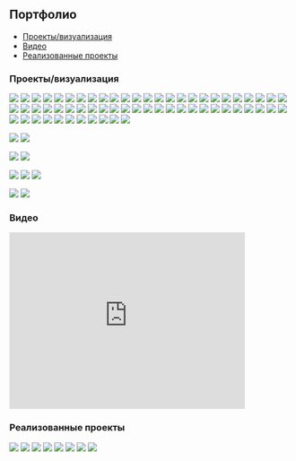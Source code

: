## Портфолио

* [Проекты/визуализация](#projects)
* [Видео](#video)
* [Реализованные проекты](#implemented)

<a id="projects"></a>
### Проекты/визуализация

[![](projects/be1/1.jpg)](projects/be1/)
[![](projects/lake/1.jpg)](projects/lake/)
[![](projects/13/1.jpg)](projects/13/)
[![](projects/wbig/4.jpg)](projects/wbig/)
[![](projects/gothic/1.jpg)](projects/gothic/)
[![](projects/project1/2.jpg)](projects/project1/)
[![](projects/8/1.jpg)](projects/8/)
[![](projects/red/1.jpg)](projects/red/)
[![](projects/be2/1.jpg)](projects/be2/)
[![](projects/lake2/1.jpg)](projects/lake2/)
[![](projects/tw/1.jpg)](projects/tw/)
[![](projects/chka/1.jpg)](projects/chka/)
[![](projects/wb/1.jpg)](projects/wb/)
[![](projects/tale/1.jpg)](projects/tale/)
[![](projects/wl/1.jpg)](projects/wl/)
[![](projects/agava/1.jpg)](projects/agava/)
[![](projects/stone/1.jpg)](projects/stone/)
[![](projects/be5/1.jpg)](projects/be5/)
[![](projects/ba4/1.jpg)](projects/ba4/)
[![](projects/green/1.jpg)](projects/green/)
[![](projects/w02/1.jpg)](projects/w02/)
[![](projects/ba2/1.jpg)](projects/ba2/)
[![](projects/spartak/1.jpg)](projects/spartak/)
[![](projects/brown/1.jpg)](projects/brown/)
[![](projects/w01/2.jpg)](projects/w01/)
[![](projects/7/1.jpg)](projects/7/)
[![](projects/blue/1.jpg)](projects/blue/)
[![](projects/w5/1.jpg)](projects/w5/)
[![](projects/sn/1.jpg)](projects/sn/)
[![](projects/w6/2.jpg)](projects/w6/)
[![](projects/26/1.jpg)](projects/26/)
[![](projects/vologda/1.jpg)](projects/vologda/)
[![](projects/22/1.jpg)](projects/22/)
[![](projects/ba1/2.jpg)](projects/ba1/)
[![](projects/tower/1.jpg)](projects/tower/)
[![](projects/armen/1.jpg)](projects/armen/)
[![](projects/w2/1.jpg)](projects/w2/)
[![](projects/31/1.jpg)](projects/31/)
[![](projects/12/1.jpg)](projects/12/)
[![](projects/be4/1.jpg)](projects/be4/)
[![](projects/hitech2/1.jpg)](projects/hitech2/)
[![](projects/15/1.jpg)](projects/15/)
[![](projects/27/1.jpg)](projects/27/)
[![](projects/w1/1.jpg)](projects/w1/)
[![](projects/25/1.jpg)](projects/25/)
[![](projects/35/1.jpg)](projects/35/)
[![](projects/3/1.jpg)](projects/3/)
[![](projects/21/1.jpg)](projects/21/)
[![](projects/30/2.jpg)](projects/30/)
[![](projects/29/1.jpg)](projects/29/)
[![](projects/2/1.jpg)](projects/2/)
[![](projects/17/1.jpg)](projects/17/)
[![](projects/18/3.jpg)](projects/18/)
[![](projects/19/1.jpg)](projects/19/)
[![](projects/24/1.jpg)](projects/24/)
[![](projects/28/1.jpg)](projects/28/)
[![](projects/11/2.jpg)](projects/11/)
[![](projects/ba3/1.jpg)](projects/ba3/)
[![](projects/be3/1.jpg)](projects/be3/)
[![](projects/hitech/4.jpg)](projects/hitech/)
[![](projects/1/1.jpg)](projects/1/)


[![](projects/4/1.jpg)](projects/4/)
[![](projects/lounge/4.jpg)](projects/lounge/)


[![](projects/9/1.jpg)](projects/9/)
[![](projects/10/1.jpg)](projects/10/)


[![](projects/37/1.jpg)](projects/37/)
[![](projects/34/1.jpg)](projects/34/)
[![](projects/fence/1.jpg)](projects/fence/)


[![](projects/5/1.jpg)](projects/5/)
[![](projects/33/1.jpg)](projects/33/)


<a id="video"></a>
### Видео
<iframe width="420" height="315" src="https://www.youtube.com/embed/-WAlyIgcBko" frameborder="0" allowfullscreen></iframe>

<a id="implemented"></a>
### Реализованные проекты

[![](implemented/project1/1.jpg)](implemented/project1/)
[![](implemented/agava/1.jpg)](implemented/agava/)
[![](implemented/agava2/1.jpg)](implemented/agava2/)
[![](implemented/agava3/1.jpg)](implemented/agava3/)
[![](implemented/hitech/1.jpg)](implemented/hitech/)
[![](implemented/lsk/1.jpg)](implemented/lsk/)
[![](implemented/optima/1.jpg)](implemented/optima/)
[![](implemented/tower/1.jpg)](implemented/tower/)
